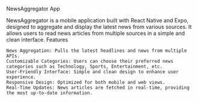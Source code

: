 NewsAggregator App

NewsAggregator is a mobile application built with React Native and Expo, designed to aggregate and display the latest news from various sources. It allows users to read news articles from multiple sources in a simple and clean interface.
Features

    News Aggregation: Pulls the latest headlines and news from multiple APIs.
    Customizable Categories: Users can choose their preferred news categories such as Technology, Sports, Entertainment, etc.
    User-Friendly Interface: Simple and clean design to enhance user experience.
    Responsive Design: Optimized for both mobile and web views.
    Real-Time Updates: News articles are fetched in real-time, providing the most up-to-date information.
